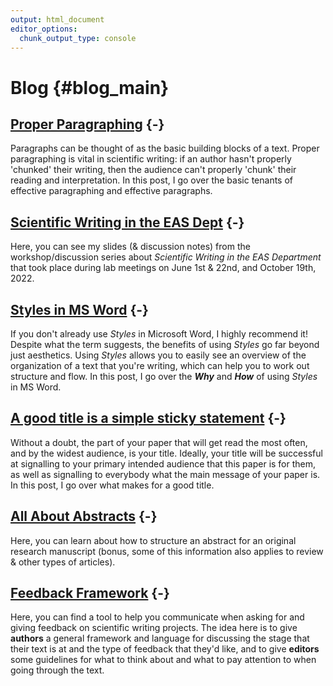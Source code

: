 ```yaml
---
output: html_document
editor_options:
  chunk_output_type: console
---
```




# Blog {#blog_main}

## [Proper Paragraphing](#Paragraphs) {-}

Paragraphs can be thought of as the basic building blocks of a text. Proper paragraphing is vital in scientific writing: if an author hasn't properly 'chunked' their writing, then the audience can't properly 'chunk' their reading and interpretation. In this post, I go over the basic tenants of effective paragraphing and effective paragraphs.

## [Scientific Writing in the EAS Dept](#EASslides) {-}

Here, you can see my slides (& discussion notes) from the workshop/discussion series about *Scientific Writing in the EAS Department* that took place during lab meetings on June 1st & 22nd, and October 19th, 2022. 


## [Styles in MS Word](#WordStyles) {-}

If you don't already use *Styles* in Microsoft Word, I highly recommend it! Despite what the term suggests, the benefits of using *Styles* go far beyond just aesthetics. Using *Styles* allows you to easily see an overview of the organization of a text that you're writing, which can help you to work out structure and flow. In this post, I go over the ***Why*** and ***How*** of using *Styles* in MS Word.
  
    
    
## [A good title is a simple sticky statement](#Titles) {-}

Without a doubt, the part of your paper that will get read the most often, and by the widest audience, is your title. Ideally, your title will be successful at signalling to your primary intended audience that this paper is for them, as well as signalling to everybody what the main message of your paper is. In this post, I go over what makes for a good title.
  
  
  
## [All About Abstracts](#Abstracts) {-}

Here, you can learn about how to structure an abstract for an original research manuscript (bonus, some of this information also applies to review & other types of articles). 
  
  
  
## [Feedback Framework](#FF) {-}

Here, you can find a tool to help you communicate when asking for and giving feedback on scientific writing projects. The idea here is to give **authors** a general framework and language for discussing the stage that their text is at and the type of feedback that they'd like, and to give **editors** some guidelines for what to think about and what to pay attention to when going through the text.  
